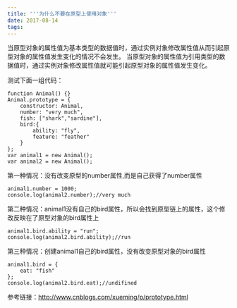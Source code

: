 ```yaml
---
title: '''为什么不要在原型上使用对象'''
date: 2017-08-14
tags:
---
```


当原型对象的属性值为基本类型的数据值时，通过实例对象修改属性值从而引起原型对象的属性值发生变化的情况不会发生。
当原型对象的属性值为引用类型的数据值时，通过实例对象修改属性值就可能引起原型对象的属性值发生变化。

测试下面一组代码：

    function Animal() {}
    Animal.prototype = {
        constructor: Animal,
        number: "very much",
        fish: ["shark","sardine"],
        bird:{
            ability: "fly",
            feature: "feather"
        }
    };
    var animal1 = new Animal();
    var animal2 = new Animal();
    
第一种情况：没有改变原型的number属性,而是自己获得了number属性

    animal1.number = 1000;      
    console.log(animal2.number);//very much
   
第二种情况：animal1没有自己的bird属性，所以会找到原型链上的属性，这个修改反映在了原型对象的bird属性上

    animal1.bird.ability = "run";
    console.log(animal2.bird.ability);//run

第三种情况：创建animal1自己的bird属性，没有改变原型对象的bird属性

    animal1.bird = {
        eat: "fish"
    };
    console.log(animal2.bird.eat);//undifined

参考链接：http://www.cnblogs.com/xueming/p/prototype.html
